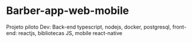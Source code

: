 # Barber-app-web-mobile
Projeto piloto Dev: Back-end typescript, nodejs, docker, postgresql, front-end: reactjs, bibliotecas JS, mobile react-native
